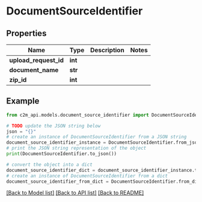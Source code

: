 # DocumentSourceIdentifier


## Properties

Name | Type | Description | Notes
------------ | ------------- | ------------- | -------------
**upload_request_id** | **int** |  | 
**document_name** | **str** |  | 
**zip_id** | **int** |  | 

## Example

```python
from c2m_api.models.document_source_identifier import DocumentSourceIdentifier

# TODO update the JSON string below
json = "{}"
# create an instance of DocumentSourceIdentifier from a JSON string
document_source_identifier_instance = DocumentSourceIdentifier.from_json(json)
# print the JSON string representation of the object
print(DocumentSourceIdentifier.to_json())

# convert the object into a dict
document_source_identifier_dict = document_source_identifier_instance.to_dict()
# create an instance of DocumentSourceIdentifier from a dict
document_source_identifier_from_dict = DocumentSourceIdentifier.from_dict(document_source_identifier_dict)
```
[[Back to Model list]](../README.md#documentation-for-models) [[Back to API list]](../README.md#documentation-for-api-endpoints) [[Back to README]](../README.md)


